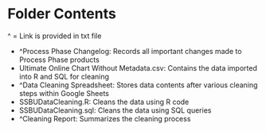 # Folder Contents

^ = Link is provided in txt file
* ^Process Phase Changelog: Records all important changes made to Process Phase products
* Ultimate Online Chart Without Metadata.csv: Contains the data imported into R and SQL for cleaning
* ^Data Cleaning Spreadsheet: Stores data contents after various cleaning steps within Google Sheets
* SSBUDataCleaning.R: Cleans the data using R code
* SSBUDataCleaning.sql: Cleans the data using SQL queries
* ^Cleaning Report: Summarizes the cleaning process